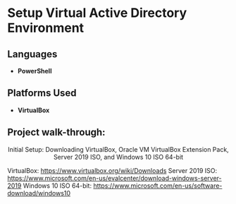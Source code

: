 # Setup Virtual Active Directory Environment

<h2>Languages</h2>

- <b>PowerShell</b> 

<h2>Platforms Used </h2>

- <b>VirtualBox</b>

<h2>Project walk-through:</h2>

<p align="center">
Initial Setup: Downloading VirtualBox, Oracle VM VirtualBox Extension Pack, Server 2019 ISO, and Windows 10 ISO 64-bit <br/>

VirtualBox: https://www.virtualbox.org/wiki/Downloads
Server 2019 ISO: https://www.microsoft.com/en-us/evalcenter/download-windows-server-2019
Windows 10 ISO 64-bit: https://www.microsoft.com/en-us/software-download/windows10
